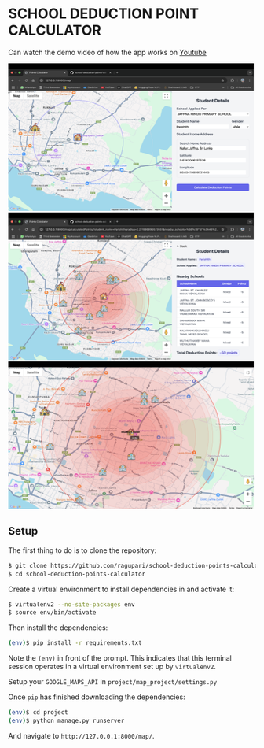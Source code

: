 # SCHOOL DEDUCTION POINT CALCULATOR 

Can watch the demo video of how the app works on [Youtube](https://youtu.be/TK8zg94yjFQ?si=hduZNPY8J0XZhX3x)

<img src="/Images/image1.png" alt="Alt text" width="500" height="300">
<img src="/Images/image2.png" alt="Alt text" width="500" height="300">
<img src="/Images/image3.png" alt="Alt text" width="500" height="300">

## Setup

The first thing to do is to clone the repository:

```sh
$ git clone https://github.com/ragupari/school-deduction-points-calculator.git
$ cd school-deduction-points-calculator
```

Create a virtual environment to install dependencies in and activate it:

```sh
$ virtualenv2 --no-site-packages env
$ source env/bin/activate
```

Then install the dependencies:

```sh
(env)$ pip install -r requirements.txt
```
Note the `(env)` in front of the prompt. This indicates that this terminal
session operates in a virtual environment set up by `virtualenv2`.

Setup your `GOOGLE_MAPS_API` in `project/map_project/settings.py` 

Once `pip` has finished downloading the dependencies:
```sh
(env)$ cd project
(env)$ python manage.py runserver
```
And navigate to `http://127.0.0.1:8000/map/`.
